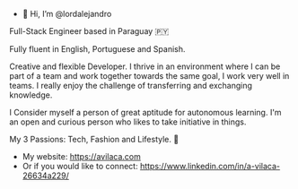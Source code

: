 - 👋 Hi, I’m @lordalejandro

Full-Stack Engineer based in Paraguay 🇵🇾 

Fully fluent in English, Portuguese and Spanish.

Creative and flexible Developer. I thrive in an environment where I can be part of a team and work together towards the same goal, I work very well in teams. I really enjoy the challenge of transferring and exchanging knowledge.

I Consider myself a person of great aptitude for autonomous learning. I'm an open and curious person who likes to take initiative in things.

My 3 Passions: Tech, Fashion and Lifestyle. 👾

- My website: https://avilaca.com
- Or if you would like to connect: https://www.linkedin.com/in/a-vilaca-26634a229/

<!---
lordalejandro/lordalejandro is a ✨ special ✨ repository because its `README.md` (this file) appears on your GitHub profile.
You can click the Preview link to take a look at your changes.
--->
